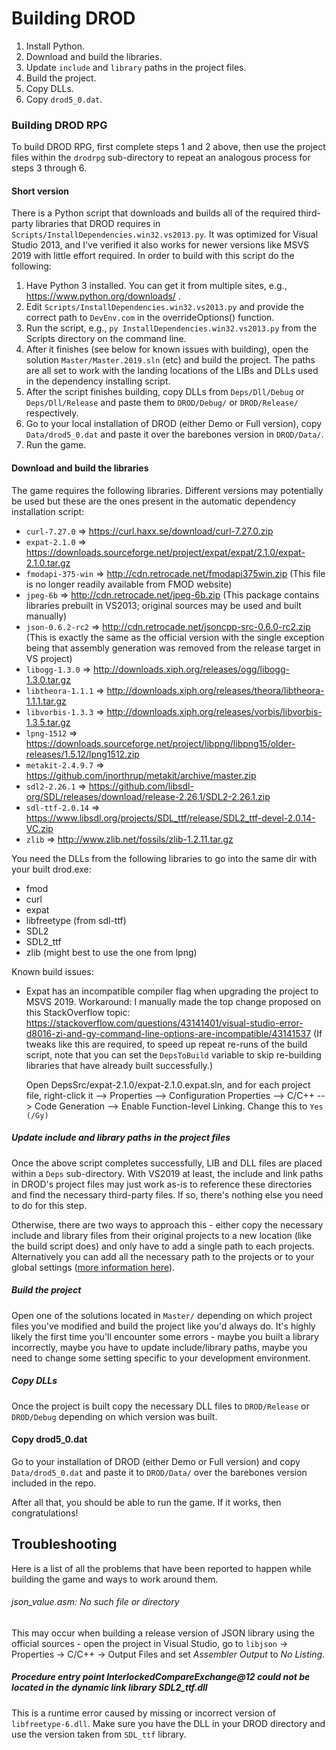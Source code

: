 # Building DROD

1. Install Python.
2. Download and build the libraries.
3. Update `include` and `library` paths in the project files.
4. Build the project.
5. Copy DLLs.
6. Copy `drod5_0.dat`.

### Building DROD RPG

To build DROD RPG, first complete steps 1 and 2 above, then use the project files within the `drodrpg` sub-directory to repeat an analogous process for steps 3 through 6.

#### Short version

There is a Python script that downloads and builds all of the required third-party libraries that DROD requires in `Scripts/InstallDependencies.win32.vs2013.py`.
It was optimized for Visual Studio 2013, and I've verified it also works for newer versions like MSVS 2019 with little effort required.
In order to build with this script do the following:

1. Have Python 3 installed.  You can get it from multiple sites, e.g., https://www.python.org/downloads/ .
1. Edit `Scripts/InstallDependencies.win32.vs2013.py` and provide the correct path to `DevEnv.com` in the overrideOptions() function.
2. Run the script, e.g., `py InstallDependencies.win32.vs2013.py` from the Scripts directory on the command line.
3. After it finishes (see below for known issues with building), open the solution `Master/Master.2019.sln` (etc) and build the project. The paths are all set to work with the landing locations of the LIBs and DLLs used in the dependency installing script.
4. After the script finishes building, copy DLLs from `Deps/Dll/Debug` or `Deps/Dll/Release` and paste them to `DROD/Debug/` or `DROD/Release/` respectively.
5. Go to your local installation of DROD (either Demo or Full version), copy `Data/drod5_0.dat` and paste it over the barebones version in `DROD/Data/`.
6. Run the game.

#### Download and build the libraries

The game requires the following libraries. Different versions may potentially be used but these are the ones present in the automatic dependency installation script:

 - `curl-7.27.0` => https://curl.haxx.se/download/curl-7.27.0.zip
 - `expat-2.1.0` => https://downloads.sourceforge.net/project/expat/expat/2.1.0/expat-2.1.0.tar.gz
 - `fmodapi-375-win` => http://cdn.retrocade.net/fmodapi375win.zip (This file is no longer readily available from FMOD website)
 - `jpeg-6b` => http://cdn.retrocade.net/jpeg-6b.zip (This package contains libraries prebuilt in VS2013; original sources may be used and built manually)
 -  `json-0.6.2-rc2` => http://cdn.retrocade.net/jsoncpp-src-0.6.0-rc2.zip (This is exactly the same as the official version with the single exception being that assembly generation was removed from the release target in VS project)
 -  `libogg-1.3.0` => http://downloads.xiph.org/releases/ogg/libogg-1.3.0.tar.gz
 -  `libtheora-1.1.1` => http://downloads.xiph.org/releases/theora/libtheora-1.1.1.tar.gz
 -  `libvorbis-1.3.3` => http://downloads.xiph.org/releases/vorbis/libvorbis-1.3.5.tar.gz
 -  `lpng-1512` => https://downloads.sourceforge.net/project/libpng/libpng15/older-releases/1.5.12/lpng1512.zip
 -  `metakit-2.4.9.7` => https://github.com/jnorthrup/metakit/archive/master.zip
 -  `sdl2-2.26.1` => https://github.com/libsdl-org/SDL/releases/download/release-2.26.1/SDL2-2.26.1.zip
 -  `sdl-ttf-2.0.14` => https://www.libsdl.org/projects/SDL_ttf/release/SDL2_ttf-devel-2.0.14-VC.zip
 -  `zlib` => http://www.zlib.net/fossils/zlib-1.2.11.tar.gz

You need the DLLs from the following libraries to go into the same dir with your built drod.exe:
 - fmod
 - curl
 - expat
 - libfreetype (from sdl-ttf)
 - SDL2
 - SDL2_ttf
 - zlib (might best to use the one from lpng)

Known build issues:
 - Expat has an incompatible compiler flag when upgrading the project to MSVS 2019.  Workaround: I manually made the top change proposed on this StackOverflow topic:
   https://stackoverflow.com/questions/43141401/visual-studio-error-d8016-zi-and-gy-command-line-options-are-incompatible/43141537
   (If tweaks like this are required, to speed up repeat re-runs of the build script, note that you can set the `DepsToBuild` variable to skip re-building libraries that have already built successfully.)
   
   Open DepsSrc/expat-2.1.0/expat-2.1.0.expat.sln, and for each project file, right-click it --> Properties --> Configuration Properties --> C/C++ --> Code Generation --> Enable Function-level Linking. Change this to `Yes (/Gy)`

##### Update include and library paths in the project files

Once the above script completes successfully, LIB and DLL files are placed within a `Deps` sub-directory. With VS2019 at least, the include and link paths in DROD's project files may just work as-is to reference these directories and find the necessary third-party files. If so, there's nothing else you need to do for this step.

Otherwise, there are two ways to approach this - either copy the necessary include and library files from their original projects to a new location (like the build script does) and only have to add a single path to each projects.
Alternatively you can add all the necessary path to the projects or to your global settings ([more information here](https://www.curlybrace.com/words/2012/12/17/setting-global-c-include-paths-in-visual-studio-2012-and-2011-and-2010/)).

##### Build the project

Open one of the solutions located in `Master/` depending on which project files you've modified and build the project like you'd always do. It's highly likely the first time you'll encounter some errors - maybe you built a library incorrectly, maybe you have to update include/library paths, maybe you need to change some setting specific to your development environment.

##### Copy DLLs

Once the project is built copy the necessary DLL files to `DROD/Release` or `DROD/Debug` depending on which version was built.

#### Copy drod5_0.dat

Go to your installation of DROD (either Demo or Full version) and copy `Data/drod5_0.dat` and paste it to `DROD/Data/` over the barebones version included in the repo.

After all that, you should be able to run the game. If it works, then congratulations!

## Troubleshooting

Here is a list of all the problems that have been reported to happen while building the game and ways to work around them.

###### json_value.asm: No such file or directory

This may occur when building a release version of JSON library using the official sources - open the project in Visual Studio, go to `libjson` -> Properties -> C/C++ -> Output Files and set *Assembler Output* to *No Listing*.

##### Procedure entry point InterlockedCompareExchange@12 could not be located in the dynamic link library SDL2_ttf.dll

This is a runtime error caused by missing or incorrect version of `libfreetype-6.dll`. Make sure you have the DLL in your DROD directory and use the version taken from `SDL_ttf` library.
